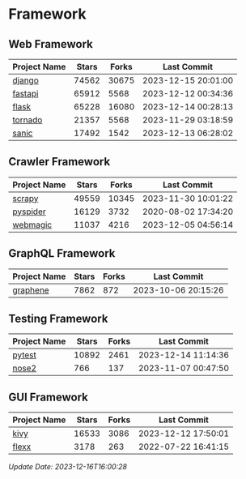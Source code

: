 # Framework

## Web Framework
| Project Name | Stars | Forks | Last Commit |
| ------------ | ----- | ----- | ----------- |
| [django](https://github.com/django/django) | 74562 | 30675 | 2023-12-15 20:01:00 |
| [fastapi](https://github.com/tiangolo/fastapi) | 65912 | 5568 | 2023-12-12 00:34:36 |
| [flask](https://github.com/pallets/flask) | 65228 | 16080 | 2023-12-14 00:28:13 |
| [tornado](https://github.com/tornadoweb/tornado) | 21357 | 5568 | 2023-11-29 03:18:59 |
| [sanic](https://github.com/sanic-org/sanic) | 17492 | 1542 | 2023-12-13 06:28:02 |

## Crawler Framework
| Project Name | Stars | Forks | Last Commit |
| ------------ | ----- | ----- | ----------- |
| [scrapy](https://github.com/scrapy/scrapy) | 49559 | 10345 | 2023-11-30 10:01:22 |
| [pyspider](https://github.com/binux/pyspider) | 16129 | 3732 | 2020-08-02 17:34:20 |
| [webmagic](https://github.com/code4craft/webmagic) | 11037 | 4216 | 2023-12-05 04:56:14 |

## GraphQL Framework
| Project Name | Stars | Forks | Last Commit |
| ------------ | ----- | ----- | ----------- |
| [graphene](https://github.com/graphql-python/graphene) | 7862 | 872 | 2023-10-06 20:15:26 |

## Testing Framework
| Project Name | Stars | Forks | Last Commit |
| ------------ | ----- | ----- | ----------- |
| [pytest](https://github.com/pytest-dev/pytest) | 10892 | 2461 | 2023-12-14 11:14:36 |
| [nose2](https://github.com/nose-devs/nose2) | 766 | 137 | 2023-11-07 00:47:50 |

## GUI Framework
| Project Name | Stars | Forks | Last Commit |
| ------------ | ----- | ----- | ----------- |
| [kivy](https://github.com/kivy/kivy) | 16533 | 3086 | 2023-12-12 17:50:01 |
| [flexx](https://github.com/flexxui/flexx) | 3178 | 263 | 2022-07-22 16:41:15 |

*Update Date: 2023-12-16T16:00:28*